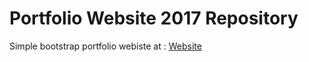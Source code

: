 # Portfolio Website 2017 Repository


Simple bootstrap portfolio webiste at : [Website](https://geekyshiva.github.io/Portfolio/)



